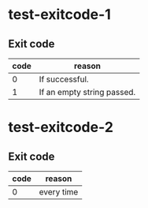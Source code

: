 # test-exitcode-1
## Exit code
|code|reason|
| -- | -- |
|0|If successful.|
|1|If an empty string passed.|

# test-exitcode-2
## Exit code
|code|reason|
| -- | -- |
|0|every time|

